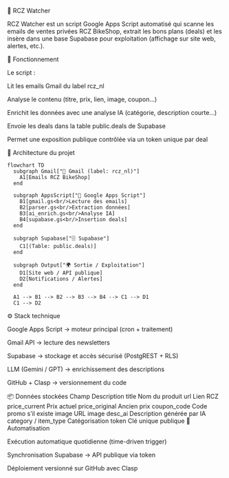 🧠 RCZ Watcher

RCZ Watcher est un script Google Apps Script automatisé qui scanne les emails de ventes privées RCZ BikeShop, extrait les bons plans (deals) et les insère dans une base Supabase pour exploitation (affichage sur site web, alertes, etc.).

🚀 Fonctionnement

Le script :

Lit les emails Gmail du label rcz_nl

Analyse le contenu (titre, prix, lien, image, coupon…)

Enrichit les données avec une analyse IA (catégorie, description courte…)

Envoie les deals dans la table public.deals de Supabase

Permet une exposition publique contrôlée via un token unique par deal

🧩 Architecture du projet
```mermaid
flowchart TD
  subgraph Gmail["📧 Gmail (label: rcz_nl)"]
    A1[Emails RCZ BikeShop]
  end

  subgraph AppsScript["🧠 Google Apps Script"]
    B1[gmail.gs<br/>Lecture des emails]
    B2[parser.gs<br/>Extraction données]
    B3[ai_enrich.gs<br/>Analyse IA]
    B4[supabase.gs<br/>Insertion deals]
  end

  subgraph Supabase["🗄️ Supabase"]
    C1[(Table: public.deals)]
  end

  subgraph Output["🌍 Sortie / Exploitation"]
    D1[Site web / API publique]
    D2[Notifications / Alertes]
  end

  A1 --> B1 --> B2 --> B3 --> B4 --> C1 --> D1
  C1 --> D2
  ```
⚙️ Stack technique

Google Apps Script → moteur principal (cron + traitement)

Gmail API → lecture des newsletters

Supabase → stockage et accès sécurisé (PostgREST + RLS)

LLM (Gemini / GPT) → enrichissement des descriptions

GitHub + Clasp → versionnement du code

📦 Données stockées
Champ	Description
title	Nom du produit
url	Lien RCZ
price_current	Prix actuel
price_original	Ancien prix
coupon_code	Code promo s’il existe
image	URL image
desc_ai	Description générée par IA
category / item_type	Catégorisation
token	Clé unique publique
🔄 Automatisation

Exécution automatique quotidienne (time-driven trigger)

Synchronisation Supabase → API publique via token

Déploiement versionné sur GitHub avec Clasp
